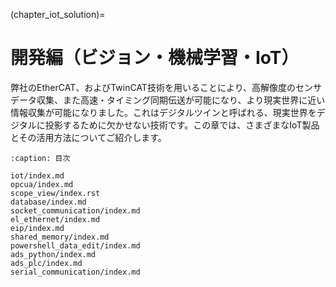 (chapter_iot_solution)=
# 開発編（ビジョン・機械学習・IoT）

弊社のEtherCAT、およびTwinCAT技術を用いることにより、高解像度のセンサデータ収集、また高速・タイミング同期伝送が可能になり、より現実世界に近い情報収集が可能になりました。これはデジタルツインと呼ばれる、現実世界をデジタルに投影するために欠かせない技術です。この章では、さまざまなIoT製品とその活用方法についてご紹介します。

```{toctree}
:caption: 目次

iot/index.md
opcua/index.md
scope_view/index.rst
database/index.md
socket_communication/index.md
el_ethernet/index.md
eip/index.md
shared_memory/index.md
powershell_data_edit/index.md
ads_python/index.md
ads_plc/index.md
serial_communication/index.md
```
